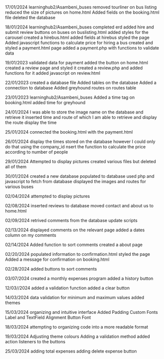 17/01/2024
learninghub2/Asambeni_buses
removed tourliner on bus listing
reduced the size of pictures on home.html
Added fields on the booking.html file
deleted the database

18/01/2024
learninghub2/Asambeni_buses
completed erd 
added hire and submit review buttons on buses on buslisting.html
added styles for the carousel
created a hirebus.html
added fields at hirebus 
styled the page
Added javascript functions to calculate price for hiring a bus
created and styled a payment.html page
added a payment.php with functions to validate data

19/01/2023
validated data for payment 
added the button on home.html
created a review page and styled it
created a review.php and added functions for it
added javascript on review.html

22/01/2023
created a database file
Added tables on the database
Added a connection to database
Added  greyhound routes on routes table

23/01/2023
learninghub2/Asambeni_buses
Added a time tag on booking.html
added time for greyhound

24/01/2024
 I was able to store the image name on the database and retrieve it 
 inserted time and route of which I am able to retrieve and display the route
  display the time

  25/01/2024
  connected the booking.html with the payment.html

26/01/2024
  display the times stored on the database however I could only do that using the company_id
  nsert the function to calculate the price according to number of people

29/01/2024
Attempted to display pictures created various files but deleted all of them

30/01/2024 
created a new database 
populated to database
used php and javascript to fetch from database
displayed the images and routes for various buses



02/04/2024
attempted to display pictures


02/08/2024
inserted reviews to database
moved contact and about us to home.html

02/09/2024
retrived comments from the database
update scripts 


02/13/2024
displayed comments on the relevant page
added a dates column on my comments

02/14/2024
Added function to sort comments
created a about page

02/20/2024
populated information to confirmation.html
styled the page
Added a  message for confirmation on booking.html

02/28/2024
added buttons to sort comments

03/07/2024
created a monthly expenses program
added a history button

12/03//2024
added a validation function
added a clear button

14/03/2024
data validation for minimum and maximum values
added themes

15/03/2024
 organizing and intuitive interface
 Added Padding Custom Fonts Label and TextField Alignment Button Font
 
 18/03/2024
 attempting to organizing code into a more readable format

 19/03/2024
 Adjusting theme colours
 Adding a validation method
 added action listeners to the buttons

 25/03/2024
 adding total expenses
 adding delete expense button